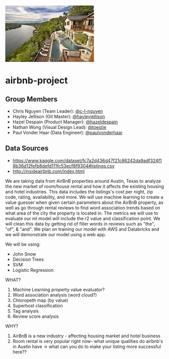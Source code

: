 ![house](houseimg.jpeg)

# airbnb-project

## Group Members

* Chris Nguyen (Team Leader): [@c-l-nguyen](https://github.com/c-l-nguyen)
* Hayley Jellison (Git Master): [@hayleyjellison](https://github.com/hayleyjellison)
* Hazel Despain (Product Manager): [@hazeldespain](https://github.com/hazeldespain)
* Nathan Wong (Visual Design Lead): [@toestie](https://github.com/toestie)
* Paul Vonder Haar (Data Engineer): [@paulvonderhaar](https://github.com/paulvonderhaar)

## Data Sources
* https://www.kaggle.com/dataset/fc7a2d436d47f21c86242da9adf324f18b36d12fefb8defd111fc53ecf8f9304#listings.csv
* http://insideairbnb.com/index.html

We are taking data from AirBnB properties around Austin, Texas to analyze the new market of room/house rental and how it affects the existing housing and hotel industries. This data includes the listings's cost per night, zip code, rating, availability, and more. We will use machine learning to create a value guesser when given certain parameters about the AirBnB property, as well as go through rental reviews to find word association trends based on what area of the city the property is located in. The metrics we will use to evaluate our ml model will include the r2 value and classification point. We will clean this data by getting rid of filler words in reviews such as "the", "of", & "and". We plan on training our model with AWS and Databricks and we will demonstrate our model using a web app.

We will be using:
* John Snow 
* Decision Trees
* SVM
* Logistic Regression

WHAT? 
1. Machine Learning property value evaluator?
2. Word association analysis (word cloud?)
3. Chloropeth map (by value)
4. Superhost classification
5. Tag analysis
6. Review score analysis

WHY? 
1. AirBnB is a new industry - affecting housing market and hotel business 
2. Room rental is very popular right now- what unique qualities do airbnb's in Austin have -> what can you do to make your listing more successful here??
